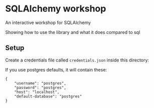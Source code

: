 # SQLAlchemy workshop

An interactive workshop for SQLAlchemy

Showing how to use the library and what it does compared to sql

## Setup

Create a credentials file called `credentials.json` inside this directory:

If you use postgres defaults, it will contain these:
```
{
    "username": "postgres",
    "password": "postgres",
    "host": "localhost",
    "default-database": "postgres"
}
```